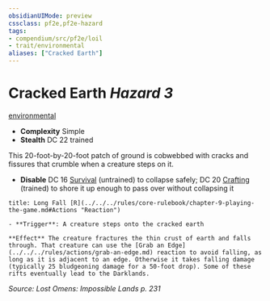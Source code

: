 ```yaml
---
obsidianUIMode: preview
cssclass: pf2e,pf2e-hazard
tags:
- compendium/src/pf2e/loil
- trait/environmental
aliases: ["Cracked Earth"]
---
```

# Cracked Earth *Hazard 3*  
[environmental](../../../Rules/traits/environmental.md)  

- **Complexity** Simple
- **Stealth** DC 22 trained  

This 20-foot-by-20-foot patch of ground is cobwebbed with cracks and fissures that crumble when a creature steps on it.

- **Disable** DC 16 [Survival](../../skills.md#Survival) (untrained) to collapse safely; DC 20 [Crafting](../../skills.md#Crafting) (trained) to shore it up enough to pass over without collapsing it  
     
```ad-embed-ability
title: Long Fall [R](../../../rules/core-rulebook/chapter-9-playing-the-game.md#Actions "Reaction")

- **Trigger**: A creature steps onto the cracked earth

**Effect** The creature fractures the thin crust of earth and falls through. That creature can use the [Grab an Edge](../../../rules/actions/grab-an-edge.md) reaction to avoid falling, as long as it is adjacent to an edge. Otherwise it takes falling damage (typically 25 bludgeoning damage for a 50-foot drop). Some of these rifts eventually lead to the Darklands.
```

*Source: Lost Omens: Impossible Lands p. 231*
